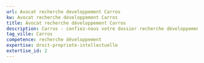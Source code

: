 ```yaml
---
url: Avocat recherche developpement Carros
kw: Avocat recherche développement Carros
title: Avocat recherche développement Carros
description: Carros - confiez-nous votre dossier recherche développement
tag_ville: Carros
competence: recherche développement
expertise: droit-propriete-intellectuelle
extertise_id: 2
---
```

